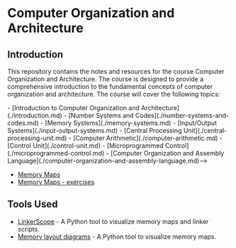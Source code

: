 
# Computer Organization and Architecture

## Introduction

This repository contains the notes and resources for the course Computer Organization and Architecture. The course is designed to provide a comprehensive introduction to the fundamental concepts of computer organization and architecture. The course will cover the following topics:

<!-->
- [Introduction to Computer Organization and Architecture](./introduction.md)
- [Number Systems and Codes](./number-systems-and-codes.md)
- [Memory Systems](./memory-systems.md)
- [Input/Output Systems](./input-output-systems.md)
- [Central Processing Unit](./central-processing-unit.md)
- [Computer Arithmetic](./computer-arithmetic.md)
- [Control Unit](./control-unit.md)
- [Microprogrammed Control](./microprogrammed-control.md)
- [Computer Organization and Assembly Language](./computer-organization-and-assembly-language.md)-->
- [Memory Maps](./memory-maps.md "Memory Maps")
- [Memory Maps - exercises](./memory-maps-exercises.md "Memory Maps - exercises")

## Tools Used

- [LinkerScope](https://github.com/raulgotor/linkerscope?tab%3Dreadme-ov-file#creating-a-configuration-file "LinkerScope") - A Python tool to visualize memory maps and linker scripts.
- [Memory layout diagrams](https://github.com/gerph/memory-layout-diagram "Memory layout diagrams") - A Python tool to visualize memory maps.

